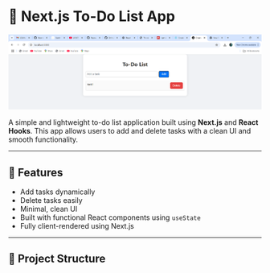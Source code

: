 # 📝 Next.js To-Do List App

![App Screenshot](./public/snap.png)

A simple and lightweight to-do list application built using **Next.js** and **React Hooks**. This app allows users to add and delete tasks with a clean UI and smooth functionality.

---

## 🚀 Features

- Add tasks dynamically
- Delete tasks easily
- Minimal, clean UI
- Built with functional React components using `useState`
- Fully client-rendered using Next.js

---

## 📁 Project Structure

